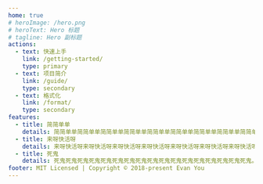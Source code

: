```yaml
---
home: true
# heroImage: /hero.png
# heroText: Hero 标题
# tagline: Hero 副标题
actions:
  - text: 快速上手
    link: /getting-started/
    type: primary
  - text: 项目简介
    link: /guide/
    type: secondary
  - text: 格式化
    link: /format/
    type: secondary
features:
  - title: 简简单单
    details: 简简单单简简单单简简单单简简单单简简单单简简单单简简单单简简单单简简单单。
  - title: 来呀快活呀
    details: 来呀快活呀来呀快活呀来呀快活呀来呀快活呀来呀快活呀来呀快活呀来呀快活呀。
  - title: 死鬼
    details: 死鬼死鬼死鬼死鬼死鬼死鬼死鬼死鬼死鬼死鬼死鬼死鬼死鬼死鬼死鬼死鬼死鬼。
footer: MIT Licensed | Copyright © 2018-present Evan You
---
```

